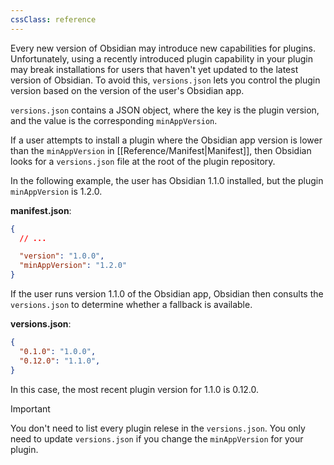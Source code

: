 ```yaml
---
cssClass: reference
---
```


Every new version of Obsidian may introduce new capabilities for plugins. Unfortunately, using a recently introduced plugin capability in your plugin may break installations for users that haven't yet updated to the latest version of Obsidian. To avoid this, `versions.json` lets you control the plugin version based on the version of the user's Obsidian app.

`versions.json` contains a JSON object, where the key is the plugin version, and the value is the corresponding `minAppVersion`.

If a user attempts to install a plugin where the Obsidian app version is lower than the `minAppVersion` in [[Reference/Manifest|Manifest]], then Obsidian looks for a `versions.json` file at the root of the plugin repository.

In the following example, the user has Obsidian 1.1.0 installed, but the plugin `minAppVersion` is 1.2.0.

**manifest.json**:

```json
{
  // ...

  "version": "1.0.0",
  "minAppVersion": "1.2.0"
}
```

If the user runs version 1.1.0 of the Obsidian app, Obsidian then consults the `versions.json` to determine whether a fallback is available.

**versions.json**:

```json
{
  "0.1.0": "1.0.0",
  "0.12.0": "1.1.0",
}
```

In this case, the most recent plugin version for 1.1.0 is 0.12.0.

> [!important]
> You don't need to list every plugin relese in the `versions.json`. You only need to update `versions.json` if you change the `minAppVersion` for your plugin.
